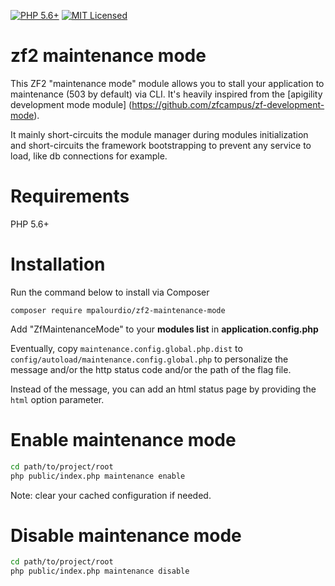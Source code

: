 [![PHP 5.6+][ico-engine]][lang]
[![MIT Licensed][ico-license]][license]

[ico-engine]: http://img.shields.io/badge/php-5.6+-8892BF.svg
[lang]: http://php.net
[ico-license]: http://img.shields.io/packagist/l/adlawson/veval.svg
[license]: LICENSE

zf2 maintenance mode
====================

This ZF2 "maintenance mode" module allows you to stall your application to maintenance (503 by default) via CLI.
It's heavily inspired from the [apigility development mode module] (https://github.com/zfcampus/zf-development-mode).

It mainly short-circuits the module manager during modules initialization and short-circuits the framework bootstrapping to prevent any service to load, like db connections for example. 

Requirements
============
  
PHP 5.6+

Installation
============
Run the command below to install via Composer

```shell
composer require mpalourdio/zf2-maintenance-mode
```

Add "ZfMaintenanceMode" to your **modules list** in **application.config.php**

Eventually, copy ```maintenance.config.global.php.dist``` to ```config/autoload/maintenance.config.global.php``` to personalize the message and/or the http status code and/or the path of the flag file.  

Instead of the message, you can add an html status page by providing the ```html``` option parameter.

Enable maintenance mode
==========================

```sh
cd path/to/project/root
php public/index.php maintenance enable
```

Note: clear your cached configuration if needed.

Disable maintenance mode
===========================

```sh
cd path/to/project/root
php public/index.php maintenance disable
```
